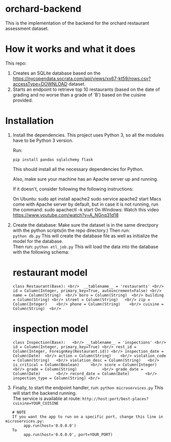 # orchard-backend

This is the implementation of the backend for the orchard restaurant assessment dataset.

# How it works and what it does

This repo:

1. Creates an SQLite database based on the https://nycopendata.socrata.com/api/views/xx67-kt59/rows.csv?accessType=DOWNLOAD dataset.
2. Starts an endpoint to retrieve top 10 restaurants (based on the date of grading and no worse than a grade of 'B') based on the cuisine provided.

# Installation

1. Install the dependencies.
   This project uses Python 3, so all the modules have to be Python 3 version.
   
   Run:
   
   `pip install pandas sqlalchemy flask`
   
   This should install all the necessary dependencies for Python.
   
   Also, make sure your machine has an Apache server up and running.
   
   If it doesn't, consider following the following instructions:
   
   On Ubuntu:
      sudo apt install apache2
      sudo service apache2 start
   Macs come with Apache server by default, but in case it is not running, run the command:
      sudo apachectl -k start
   On Windows:
      Watch this video https://www.youtube.com/watch?v=A_NGnq31d18
   
 2. Create the database:
    Make sure the dataset is in the same directpory with the python scripts(in the repo directory.)
    Then run: <br/>
    `python db.py`
    This will create the database file as well as initialize the model for the database.<br/>
    Then run:
    `python etl_job.py`
    This will load the data into the database with the following schema:<br/>
    
      # restaurant model 
      `class Restaurant(Base): <br/> 
          __tablename__ = 'restaurants' <br/>
          id = Column(Integer, primary_key=True, autoincrement=False) <br/>
          name = Column(String)  <br/>
          boro = Column(String)  <br/>
          building = Column(String) <br/>
          street = Column(String)   <br/>
          zip = Column(Integer)    <br/>
          phone = Column(String)    <br/>
          cuisine = Column(String)  <br/>
        `

      # inspection model
      `class Inspection(Base):   <br/>
          __tablename__ = 'inspections' <br/>
          id = Column(Integer, primary_key=True) <br/>
          rest_id = Column(Integer, ForeignKey(Restaurant.id)) <br/>
          inspection_date = Column(Date)  <br/>
          action = Column(String)    <br/>
          violation_code = Column(String)   <br/>
          violation_desc = Column(String)   <br/>
          is_critical = Column(Boolean)     <br/>
          score = Column(Integer)          <br/>
          grade = Column(String)           <br/>
          grade_date = Column(Date)       <br/>
          record_date = Column(Date)       <br/>
          inspection_type = Column(String) <br/>
       `
          
  3.    Finally, to start the endpoint handler, run:
       `python microservices.py`
       This will start the backend running.  <br/>
       The service is available at route: `http://host:port/best-places?cuisine=YOUR_CUISINE`
       
       # NOTE
       If you want the app to run on a specific port, change this line in microservices.py:
            app.run(host='0.0.0.0')
       To
            app.run(host='0.0.0.0', port=YOUR_PORT)
